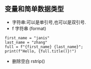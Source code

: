 ## 变量和简单数据类型
- 字符串:可以是单引号,也可以是双引号.  
- f 字符串 (format)
```
first_name = "janis"
last_name = "zhang"
full = f"{first_name} {last_name}";
print(f"Hello, {full.title()}!")
```
- 删除空白 rstrip()